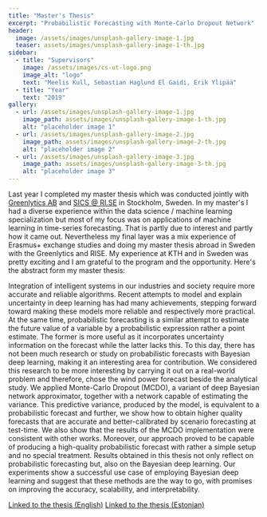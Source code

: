 ```yaml
---
title: "Master's Thesis"
excerpt: "Probabilistic Forecasting with Monte-Carlo Dropout Network"
header:
  image: /assets/images/unsplash-gallery-image-1.jpg
  teaser: assets/images/unsplash-gallery-image-1-th.jpg
sidebar:
  - title: "Supervisors"
    image: /assets/images/cs-ut-logo.png 
    image_alt: "logo"
    text: "Meelis Kull, Sebastian Haglund El Gaidi, Erik Ylipää"
  - title: "Year"
    text: "2019"
gallery:
  - url: /assets/images/unsplash-gallery-image-1.jpg
    image_path: assets/images/unsplash-gallery-image-1-th.jpg
    alt: "placeholder image 1"
  - url: /assets/images/unsplash-gallery-image-2.jpg
    image_path: assets/images/unsplash-gallery-image-2-th.jpg
    alt: "placeholder image 2"
  - url: /assets/images/unsplash-gallery-image-3.jpg
    image_path: assets/images/unsplash-gallery-image-3-th.jpg
    alt: "placeholder image 3"
---
```


Last year I completed my master thesis which was conducted jointly with [Greenlytics AB](https://greenlytics.io/) and [SICS @ RI.SE](https://www.ri.se/sv?refdom=sics.se) in Stockholm, Sweden. In my master's I had a diverse experience within the data science / machine learning specialization but most of my focus was on applications of machine learning in time-series forecasting. That is partly due to interest and partly how it came out. Nevertheless my final layer was a mix experience of Erasmus+ exchange studies and doing my master thesis abroad in Sweden with the Greenlytics and RISE. My experience at KTH and in Sweden was pretty exciting and I am grateful to the program and the opportunity. Here's the abstract form my master thesis:

<!--{% include gallery caption="This is a sample gallery to go along with this case study." %}-->

Integration of intelligent systems in our industries and society require more accurate and reliable algorithms. Recent attempts to model and explain uncertainty in deep learning has had many achievements, stepping forward toward making these models more reliable and respectively more practical. At the same time, probabilistic forecasting is a similar attempt to estimate the future value of a variable by a probabilistic expression rather a point estimate. The former is more useful as it incorporates uncertainty information on the forecast while the latter lacks this. To this day, there has not been much research or study on probabilistic forecasts with Bayesian deep learning, making it an interesting area for contribution. We considered this research to be more interesting by carrying it out on a real-world problem and therefore, chose the wind power forecast beside the analytical study. We applied Monte-Carlo Dropout (MCDO), a variant of deep Bayesian network approximator, together with a network capable of estimating the variance. This predictive variance, produced by the model, is equivalent to a probabilistic forecast and further, we show how to obtain higher quality forecasts that are accurate and better-calibrated by scenario forecasting at test-time. We also show that the results of the MCDO implementation were consistent with other works. Moreover, our approach proved to be capable of producing a high-quality probabilistic forecast with rather a simple setup and no special treatment. Results obtained in this thesis not only reflect on probabilistic forecasting but, also on the Bayesian deep learning. Our experiments show a successful use case of employing Bayesian deep learning and suggest that these methods are the way to go, with promises on improving the accuracy, scalability, and interpretability.

[Linked to the thesis (English)](https://comserv.cs.ut.ee/ati_thesis/datasheet.php?language=en)
[Linked to the thesis (Estonian)](https://comserv.cs.ut.ee/ati_thesis/datasheet.php?language=et)
